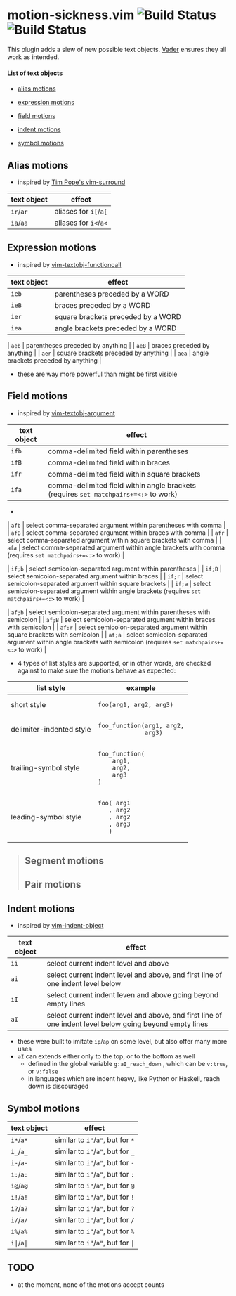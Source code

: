 # motion-sickness.vim ![Build Status](https://travis-ci.org/hgiesel/vim-motion-sickness.svg?branch=master) ![Build Status](https://travis-ci.org/hgiesel/vim-motion-sickness.svg?branch=devel)

This plugin adds a slew of new possible text objects. [Vader](https://github.com/junegunn/vader.vim)
ensures they all work as intended.

#### List of text objects

* [alias motions](https://github.com/hgiesel/vim-motion-sickness#alias-motions)
* [expression motions](https://github.com/hgiesel/vim-motion-sickness#expression-motions)
* [field motions](https://github.com/hgiesel/vim-motion-sickness#field-motions)

* [indent motions](#indent-motions)
* [symbol motions](https://github.com/hgiesel/vim-motion-sickness#alias-motions)

## Alias motions

* inspired by [Tim Pope's vim-surround](https://github.com/tpope/vim-surround)

| text object  | effect                |
|--------------|-----------------------|
| `ir`/`ar`    | aliases for `i[`/`a[` |
| `ia`/`aa`    | aliases for `i<`/`a<` |

## Expression motions

* inspired by [vim-textobj-functioncall](https://github.com/machakann/vim-textobj-functioncall)

| text object | effect                                        |
|-------------|-----------------------------------------------|
| `ieb`        | parentheses preceded by a WORD         |
| `ieB`        | braces preceded by a WORD              |
| `ier`        | square brackets preceded by a WORD     |
| `iea`        | angle brackets preceded by a WORD      |

| `aeb`        | parentheses preceded by anything     |
| `aeB`        | braces preceded by anything          |
| `aer`        | square brackets preceded by anything |
| `aea`        | angle brackets preceded by anything  |

* these are way more powerful than might be first visible

## Field motions

* inspired by [vim-textobj-argument](https://github.com/gaving/vim-textobj-argument)

| text object | effect                                                                |
|-------------|-----------------------------------------------------------------------|
| `ifb`       | comma-delimited field within parentheses                |
| `ifB`       | comma-delimited field within braces                     |
| `ifr`       | comma-delimited field within square brackets            |
| `ifa`       | comma-delimited field within angle brackets (requires `set matchpairs+=<:>` to work) |

* 

| `afb`       | select comma-separated argument within parentheses with comma     |
| `afB`       | select comma-separated argument within braces with comma          |
| `afr`       | select comma-separated argument within square brackets with comma |
| `afa`       | select comma-separated argument within angle brackets with comma (requires `set matchpairs+=<:>` to work) |

| `if;b`       | select semicolon-separated argument within parentheses                |
| `if;B`       | select semicolon-separated argument within braces                     |
| `if;r`       | select semicolon-separated argument within square brackets            |
| `if;a`       | select semicolon-separated argument within angle brackets (requires `set matchpairs+=<:>` to work) |

| `af;b`       | select semicolon-separated argument within parentheses with semicolon     |
| `af;B`       | select semicolon-separated argument within braces with semicolon          |
| `af;r`       | select semicolon-separated argument within square brackets with semicolon |
| `af;a`       | select semicolon-separated argument within angle brackets with semicolon (requires `set matchpairs+=<:>` to work) |

* 4 types of list styles are supported, or in other words, are checked against to make sure the motions behave as expected:

<table>
    <thead>
        <tr>
            <th>list style</th>
            <th>example</th>
        </tr>
    </thead>
    <tbody>
        <tr>
            <td>short style</td>
            <td>
                <pre><code>foo(arg1, arg2, arg3)</code></pre>
            </td>
        </tr>
        <tr>
            <td>delimiter-indented style</td>
            <td>
                <pre><code>foo_function(arg1, arg2,
             arg3)</code></pre>
            </td>
        </tr>
        <tr>
            <td>trailing-symbol style</td>
            <td>
                <pre><code>foo_function(
    arg1,
    arg2,
    arg3
)</code></pre>
            </td>
        </tr>
        <tr>
            <td>leading-symbol style</td>
            <td>
                <pre><code>foo( arg1
   , arg2
   , arg2
   , arg3
   )</code></pre>
            </td>
        </tr>
    </tbody>
</table> 

> ## Segment motions
> ## Pair motions

## Indent motions

* inspired by [vim-indent-object](https://github.com/michaeljsmith/vim-indent-object)

| text object | effect                                        |
|-------------|-----------------------------------------------|
| `ii`        | select current indent level and above         |
| `ai`        | select current indent level and above, and first line of one indent level below |
| `iI`        | select current indent leven and above going beyond empty lines |
| `aI`        | select current indent level and above, and first line of one indent level below going beyond empty lines |

* these were built to imitate `ip`/`ap` on some level, but also offer many more uses
* `aI` can extends either only to the top, or to the bottom as well
  * defined in the global variable `g:aI_reach_down` , which can be `v:true`, or `v:false`
  * in languages which are indent heavy, like Python or Haskell, reach down is discouraged

## Symbol motions

| text object  | effect                             |
|--------------|------------------------------------|
| `i*`/`a*`    | similar to `i"`/`a"`, but for `*`  |
| `i_`/`a_`    | similar to `i"`/`a"`, but for `_`  |
| `i-`/`a-`    | similar to `i"`/`a"`, but for `-`  |
| `i:`/`a:`    | similar to `i"`/`a"`, but for `:`  |
| `i@`/`a@`    | similar to `i"`/`a"`, but for `@`  |
| `i!`/`a!`    | similar to `i"`/`a"`, but for `!`  |
| `i?`/`a?`    | similar to `i"`/`a"`, but for `?`  |
| `i/`/`a/`    | similar to `i"`/`a"`, but for `/`  |
| `i%`/`a%`    | similar to `i"`/`a"`, but for `%`  |
| `i\|`/`a\|`  | similar to `i"`/`a"`, but for `\|` |

## TODO

* at the moment, none of the motions accept counts
